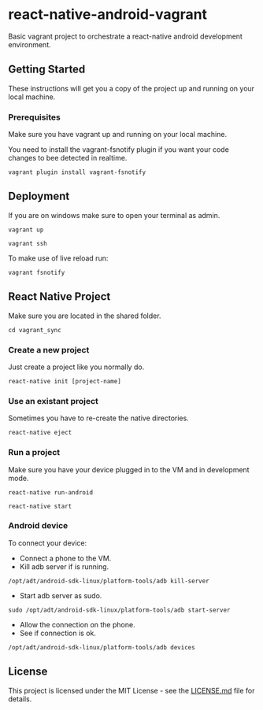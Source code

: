# react-native-android-vagrant

Basic vagrant project to orchestrate a react-native android development environment.

## Getting Started

These instructions will get you a copy of the project up and running on your local machine.

### Prerequisites

Make sure you have vagrant up and running on your local machine.

You need to install the vagrant-fsnotify plugin if you want your code changes to bee detected in realtime.

```
vagrant plugin install vagrant-fsnotify
```

## Deployment

If you are on windows make sure to open your terminal as admin.

```
vagrant up
```
```
vagrant ssh
```

To make use of live reload run:

```
vagrant fsnotify
```

## React Native Project

Make sure you are located in the shared folder.

```
cd vagrant_sync
```

### Create a new project

Just create a project like you normally do.

```
react-native init [project-name]
```

### Use an existant project

Sometimes you have to re-create the native directories.

```
react-native eject
```

### Run a project

Make sure you have your device plugged in to the VM and in development mode.

```
react-native run-android
```
```
react-native start
```

### Android device

To connect your device:
- Connect a phone to the VM.
- Kill adb server if is running.

```
/opt/adt/android-sdk-linux/platform-tools/adb kill-server
```

- Start adb server as sudo.

```
sudo /opt/adt/android-sdk-linux/platform-tools/adb start-server
```

- Allow the connection on the phone.
- See if connection is ok.

```
/opt/adt/android-sdk-linux/platform-tools/adb devices
```

## License

This project is licensed under the MIT License - see the [LICENSE.md](LICENSE) file for details.
